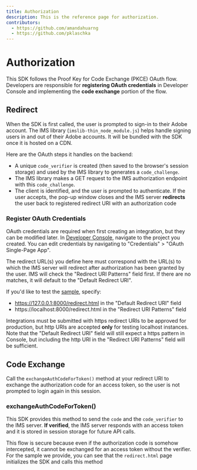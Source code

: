 ```yaml
---
title: Authorization
description: This is the reference page for authorization. 
contributors:
  - https://github.com/amandahuarng
  - https://github.com/pklaschka
--- 
```


# Authorization

This SDK follows the Proof Key for Code Exchange (PKCE) OAuth flow.  Developers are responsible for **registering OAuth credentials** in Developer Console and implementing the **code exchange** portion of the flow. 

## Redirect
When the SDK is first called, the user is prompted to sign-in to their Adobe account. The IMS library (`imslib-thin_node_module.js`) helps handle signing users in and out of their Adobe accounts. It will be bundled with the SDK once it is hosted on a CDN. 

Here are the OAuth steps it handles on the backend:
* A unique `code_verifier` is created (then saved to the browser's session storage) and used by the IMS library to generates a `code_challenge`. 
* The IMS library makes a GET request to the IMS authorization endpoint with this `code_challenge`.
* The client is identified, and the user is prompted to authenticate.
If the user accepts, the pop-up window closes and the IMS server **redirects** the user back to registered redirect URI with an authorization code

### Register OAuth Credentials
OAuth credentials are required when first creating an integration, but they can be modified later. In [Developer Console](https://developer.adobe.com/console), navigate to the project you created. You can edit credentials by navigating to "Credentials" > "OAuth Single-Page App". 

The redirect URL(s) you define here must correspond with the URL(s) to which the IMS server will redirect after authorization has been granted by the user. IMS will check the "Redirect URI Patterns" field first. If there are no matches, it will default to the "Default Redirect URI". 

If you'd like to test the [sample](https://github.com/AdobeDocs/cc-everywhere/tree/main/sample), specify: 
* https://127.0.0.1:8000/redirect.html in the "Default Redirect URI" field
* https://localhost:8000/redirect.html in the "Redirect URI Patterns" field

Integrations must be submitted with https redirect URIs to be approved for production, but http URIs are accepted **only** for testing localhost instances. Note that the "Default Redirect URI" field will still expect a https pattern in Console, but including the http URI in the "Redirect URI Patterns" field will be sufficient. 

## Code Exchange
Call the `exchangeAuthCodeForToken()` method at your redirect URI to exchange the authorization code for an access token, so the user is not prompted to login again in this session.

### exchangeAuthCodeForToken()
This SDK provides this method to send the `code` and the `code_verifier` to the IMS server. **If verified**, the IMS server responds with an access token and it is stored in session storage for future API calls. 

This flow is secure because even if the authorization code is somehow intercepted, it cannot be exchanged for an access token without the verifier. For the sample we provide, you can see that the `redirect.html` page initializes the SDK and calls this method